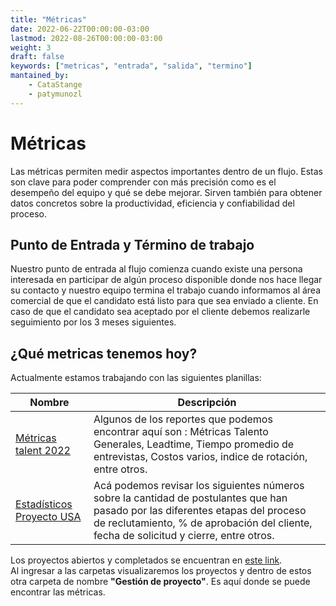 ```yaml
---
title: "Métricas"
date: 2022-06-22T00:00:00-03:00
lastmod: 2022-08-26T00:00:00-03:00
weight: 3
draft: false
keywords: ["metricas", "entrada", "salida", "termino"]
mantained_by:
    - CataStange
    - patymunozl
---
```


# Métricas

Las métricas permiten medir aspectos importantes dentro de un flujo. Estas son clave para poder comprender con más precisión como es el desempeño del equipo y qué se debe mejorar. Sirven también para obtener datos concretos sobre la productividad, eficiencia y confiabilidad del proceso.

## Punto de Entrada y Término de trabajo

Nuestro punto de entrada al flujo comienza cuando existe una persona interesada en participar de algún proceso disponible donde nos hace llegar su contacto y nuestro equipo termina el trabajo cuando informamos al área comercial de que el candidato está listo para que sea enviado a cliente.
En caso de que el candidato sea aceptado por el cliente debemos realizarle seguimiento por los 3 meses siguientes.

## ¿Qué metricas tenemos hoy?

Actualmente estamos trabajando con las siguientes planillas:

| Nombre                                                                                                                         | Descripción                                                                                                                                                                                                               |
| ------------------------------------------------------------------------------------------------------------------------------ | ------------------------------------------------------------------------------------------------------------------------------------------------------------------------------------------------------------------------- |
| [Métricas talent 2022](https://docs.google.com/spreadsheets/d/1yHvN9BQapqKEvmVByzBppTTUWaN22qcqF2V9hFncgi0/edit#gid=456647044) | Algunos de los reportes que podemos encontrar aquí son : Métricas Talento Generales, Leadtime, Tiempo promedio de entrevistas, Costos varios, indice de rotación, entre otros.                                            |
| [Estadísticos Proyecto USA](https://docs.google.com/spreadsheets/d/1tzpiwX-YpfU9oHJtVVx9KTuT665D7ZEZlOGL7wj7Wdc/edit#gid=0)    | Acá podemos revisar los siguientes números sobre la cantidad de postulantes que han pasado por las diferentes etapas del proceso de reclutamiento, % de aprobación del cliente, fecha de solicitud y cierre, entre otros. |

Los proyectos abiertos y completados se encuentran en [este link](https://drive.google.com/drive/u/0/folders/1C-e8cnoEEfl1zatTX5PLZk7Uzr_YX3HJ).  
Al ingresar a las carpetas visualizaremos los proyectos y dentro de estos otra carpeta de nombre **"Gestión de proyecto"**. Es aquí donde se puede encontrar las métricas.
